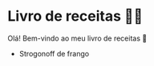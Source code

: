 # Livro de receitas :man_cook:

Olá! Bem-vindo ao meu livro de receitas :wave:

 - Strogonoff de frango
